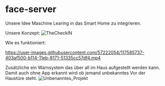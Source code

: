 # face-server

Unsere Idee Maschine Learing in das Smart Home zu integrieren.

Unsere Konzept:
![TheCheckIN](https://user-images.githubusercontent.com/57222054/117571313-558d3080-b0ce-11eb-8e4e-8b9a0bbe1eb0.png)

Wie es funktioniert:

https://user-images.githubusercontent.com/57222054/117585737-403af500-b114-11eb-8171-51335cc57df4.mp4


Zusätzliche ein Warnsystem das über all im Haus aufgestellt werden kann. 
Damit auch ohne App erkannt wird ob jemand unbekanntes Vor der Haustüre steht.
![Unbenanntes_Projekt](https://user-images.githubusercontent.com/57222054/117572593-e4e91280-b0d3-11eb-9e61-6ad781896877.png)

